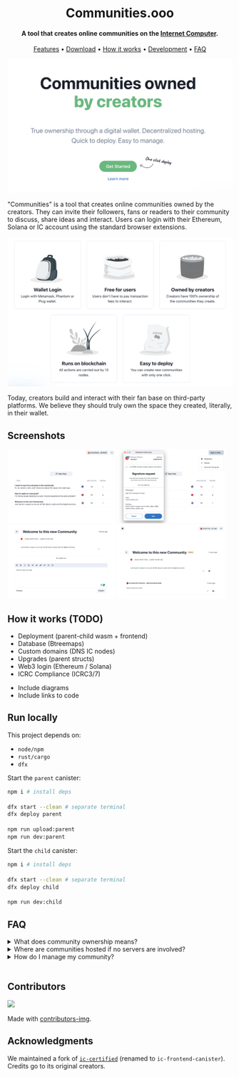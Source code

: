 <h1 align="center">Communities.ooo</h1>

<h4 align="center">A tool that creates online communities on the <a href="https://internetcomputer.org/" target="_blank">Internet Computer</a>.</h4>

<p align="center">
  <a href="#features">Features</a> •
  <a href="#screenshots">Download</a> •
  <a href="#how-it-works">How it works</a> •
  <a href="#development">Development</a> •
  <a href="#faq">FAQ</a>
</p>

![image](./.notes/assets/landing/hero.png)

"Communities" is a tool that creates online communities owned by the creators. They can invite their followers, fans or readers to their community to discuss, share ideas and interact. Users can login with their Ethereum, Solana or IC account using the standard browser extensions.

![image](./.notes/assets/landing/features.png)

Today, creators build and interact with their fan base on third-party platforms. We believe they should truly own the space they created, literally, in their wallet.

## Screenshots

<p>
  <img src="./.notes/assets/screenshots/community.png" width="48%" />
  <img src="./.notes/assets/screenshots/sign-in.png" width="48%" />
  <br/>
  <img src="./.notes/assets/screenshots/reply-editor.png" width="48%" />
  <img src="./.notes/assets/screenshots/moderation-page.png" width="48%" /> 
</p>

## How it works (TODO)

- Deployment (parent-child wasm + frontend)
- Database (Btreemaps)
- Custom domains (DNS IC nodes)
- Upgrades (parent structs)
- Web3 login (Ethereum / Solana)
- ICRC Compliance (ICRC3/7)

+ Include diagrams
+ Include links to code

## Run locally

This project depends on:
- `node/npm`
- `rust/cargo`
- `dfx`

Start the `parent` canister:

```sh
npm i # install deps

dfx start --clean # separate terminal
dfx deploy parent

npm run upload:parent
npm run dev:parent
```

Start the `child` canister:

```sh
npm i # install deps

dfx start --clean # separate terminal
dfx deploy child

npm run dev:child
```

## FAQ

<details>
<summary>What does community ownership means?</summary>

<br/>

New communities are owned and controlled from your Internet Computer wallet.

If you owned a community you have special privilege to assign moderators, take the community offline or transfer the ownership to another person if you wish to.

</details>

<details>
<summary>Where are communities hosted if no servers are involved?</summary>

<br/>

All communities run on the Internet Computer. They are assigned a subnet of 13 nodes that takes care of hosting the service. When user create a post, sends a reply or uploads a picture all nodes should come in consensus over the result of that operation.

Since there isn't anyone in the middle, server costs can only be increased by Internet Computer onchain governance.

</details>

<details>
<summary> How do I manage my community?</summary>

<br/>

The wallet that created a community is assigned the "Admin".

They will be able to hide replies they deemed inappropriate, lock posts and assign other moderators to have these special privileges too.

</details>
<br/>

## Contributors

<a href="https://github.com/liveduo/communities/graphs/contributors">
  <img src="https://contrib.rocks/image?repo=LiveDuo/communities" />
</a>  

Made with [contributors-img](https://contrib.rocks).  

## Acknowledgments

We maintained a fork of [`ic-certified`](https://github.com/dfinity/sdk/tree/master/src/canisters/frontend/ic-frontend-canister) (renamed to `ic-frontend-canister`). Credits go to its original creators.
